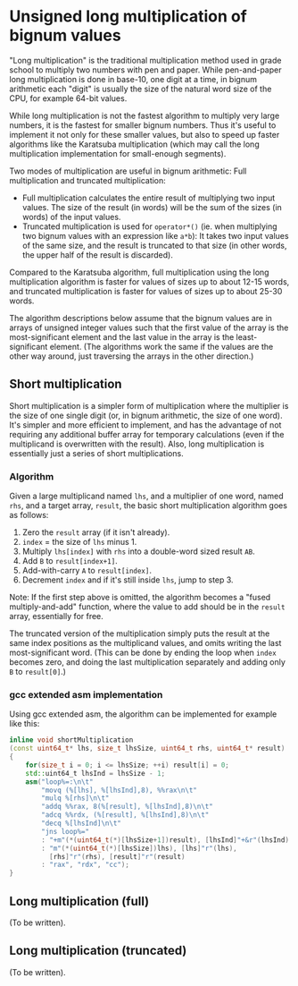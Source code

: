 # Unsigned long multiplication of bignum values

"Long multiplication" is the traditional multiplication method used in grade school to multiply
two numbers with pen and paper. While pen-and-paper long multiplication is done in base-10,
one digit at a time, in bignum arithmetic each "digit" is usually the size of the natural word
size of the CPU, for example 64-bit values.

While long multiplication is not the fastest algorithm to multiply very large numbers, it is
the fastest for smaller bignum numbers. Thus it's useful to implement it not only for these
smaller values, but also to speed up faster algorithms like the Karatsuba multiplication
(which may call the long multiplication implementation for small-enough segments).

Two modes of multiplication are useful in bignum arithmetic: Full multiplication and
truncated multiplication:

* Full multiplication calculates the entire result of multiplying two input values. The size
of the result (in words) will be the sum of the sizes (in words) of the input values.
* Truncated multiplication is used for `operator*()` (ie. when multiplying two bignum values
with an expression like `a*b`): It takes two input values of the same size, and the result
is truncated to that size (in other words, the upper half of the result is discarded).

Compared to the Karatsuba algorithm, full multiplication using the long multiplication
algorithm is faster for values of sizes up to about 12-15 words, and truncated multiplication
is faster for values of sizes up to about 25-30 words.

The algorithm descriptions below assume that the bignum values are in arrays of unsigned
integer values such that the first value of the array is the most-significant element and
the last value in the array is the least-significant element. (The algorithms work the
same if the values are the other way around, just traversing the arrays in the other
direction.)

## Short multiplication

Short multiplication is a simpler form of multiplication where the multiplier is the size of
one single digit (or, in bignum arithmetic, the size of one word). It's simpler and more
efficient to implement, and has the advantage of not requiring any additional buffer array
for temporary calculations (even if the multiplicand is overwritten with the result). Also,
long multiplication is essentially just a series of short multiplications.

### Algorithm

Given a large multiplicand named `lhs`, and a multiplier of one word, named `rhs`, and a target
array, `result`, the basic short multiplication algorithm goes as follows:

1. Zero the `result` array (if it isn't already).
2. `index` = the size of `lhs` minus 1.
3. Multiply `lhs[index]` with `rhs` into a double-word sized result `AB`.
4. Add `B` to `result[index+1]`.
5. Add-with-carry `A` to `result[index]`.
6. Decrement `index` and if it's still inside `lhs`, jump to step 3.

Note: If the first step above is omitted, the algorithm becomes a "fused multiply-and-add"
function, where the value to add should be in the `result` array, essentially for free.

The truncated version of the multiplication simply puts the result at the same index positions
as the multiplicand values, and omits writing the last most-significant word. (This can be done
by ending the loop when `index` becomes zero, and doing the last multiplication separately and
adding only `B` to `result[0]`.)

### gcc extended asm implementation

Using gcc extended asm, the algorithm can be implemented for example like this:

```c++
inline void shortMultiplication
(const uint64_t* lhs, size_t lhsSize, uint64_t rhs, uint64_t* result)
{
    for(size_t i = 0; i <= lhsSize; ++i) result[i] = 0;
    std::uint64_t lhsInd = lhsSize - 1;
    asm("loop%=:\n\t"
        "movq (%[lhs], %[lhsInd],8), %%rax\n\t"
        "mulq %[rhs]\n\t"
        "addq %%rax, 8(%[result], %[lhsInd],8)\n\t"
        "adcq %%rdx, (%[result], %[lhsInd],8)\n\t"
        "decq %[lhsInd]\n\t"
        "jns loop%="
        : "+m"(*(uint64_t(*)[lhsSize+1])result), [lhsInd]"+&r"(lhsInd)
        : "m"(*(uint64_t(*)[lhsSize])lhs), [lhs]"r"(lhs),
          [rhs]"r"(rhs), [result]"r"(result)
        : "rax", "rdx", "cc");
}
```

## Long multiplication (full)

(To be written).

## Long multiplication (truncated)

(To be written).
